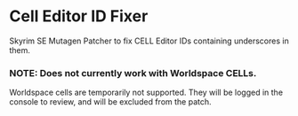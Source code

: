 # Cell Editor ID Fixer

Skyrim SE Mutagen Patcher to fix CELL Editor IDs containing underscores in them.

### **NOTE:** Does not currently work with Worldspace CELLs.

Worldspace cells are temporarily not supported. They will be logged in the console to review, and will be excluded from the patch.